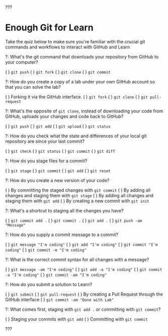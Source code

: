 ???

# Enough Git for Learn

Take the quiz below to make sure you're familiar with the crucial git commands and workflows to interact with GitHub and Learn

?: What's the git command that downloads your repository from GitHub to your computer?

( ) `git push`
( ) `git fork`
( ) `git clone`
( ) `git commit`

?: How do you create a copy of a lab under your own GitHub account so that you can solve the lab?

( ) Forking it via the GitHub interface.
( ) `git fork`
( ) `git clone`
( ) `git pull-request`

?: What's the opposite of `git clone`, instead of downloading your code from GitHub, uploads your changes and code back to GitHub?

( ) `git push`
( ) `git add`
( ) `git upload`
( ) `git status`

?: How do you check what the state and differences of your local git repository are since your last commit?

( ) `git check`
( ) `git status`
( ) `git commit`
( ) `git diff`

?: How do you stage files for a commit?

( ) `git stage`
( ) `git commit`
( ) `git add`
( ) `git reset`

?: How do you create a new version of your code?

( ) By committing the staged changes with `git commit`
( ) By adding all changes and staging them with  `git stage`
( ) By adding all changes and staging them with  `git add`
( ) By creating a new commit with `git init`

?: What's a shortcut to staging all the changes you have?

( ) `git commit add .`
( ) `git commit .`
( ) `git add .`
( ) `git push -am "Message"`

?: How do you supply a commit message to a commit?

( ) `git message "I'm coding"`
( ) `git add "I'm coding"`
( ) `git commit "I'm coding"`
( ) `git commit -m "I'm coding"`

?: What is the correct commit syntax for all changes with a message?

( ) `git message -am "I'm coding"`
( ) `git add -a "I'm coding"`
( ) `git commit -a "I'm coding"`
( ) `git commit -am "I'm coding"`

?: How do you submit a solution to Learn?

( ) `git submit`
( ) `git pull-request`
( ) By creating a Pull Request through the GitHub interface
( ) `git commit -am "Done with Lab"`

?: What comes first, staging with `git add .` or committing with `git commit`?

( ) Staging your commits with `git add`
( ) Committing with `git commit`

???